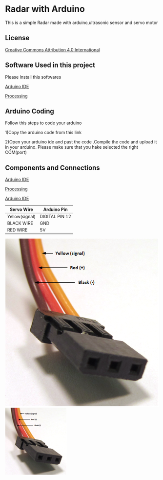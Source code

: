 
# Radar with Arduino

This is a simple Radar made with arduino,ultrasonic sensor and servo motor



## License

[Creative Commons Attribution 4.0 International](https://github.com/teamdigitale/licenses/blob/master/CC-BY-4.0)


## Software Used in this project

Please Install this softwares

[Arduino IDE](https://www.arduino.cc/en/software)

[Processing](https://processing.org/download)
    
## Arduino Coding
Follow this steps to code your arduino

1)Copy the arduino code from this link


2)Open your arduino ide and past the code .Compile the code and upload it in your arduino. Please make sure that you hake selected the right COM(port)

## Components and Connections

[Arduino IDE](https://www.arduino.cc/en/software)

[Processing](https://processing.org/download)


[Arduino IDE](https://www.arduino.cc/en/software)

| Servo Wire | Arduino Pin |
| ------------- | ------------- |
| Yellow(signal)  | DIGITAL PIN 12  |
| BLACK WIRE  | GND |
| RED WIRE  | 5V  |

![Servo Wire Image](https://github.com/sadmansakibmahi2/Arduino-Based-Radar/blob/main/Image/Servo_Connections.png)
<img width="40%" img hight="40%" src="https://github.com/sadmansakibmahi2/Arduino-Based-Radar/blob/main/Image/Servo_Connections.png">
